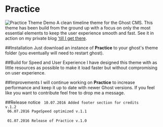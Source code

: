 # Practice

![Practice Theme Demo](https://github.com/Dennis-Mayk/Practice/blob/master/preview.gif)
A clean timeline theme for the Ghost CMS.
This theme has been build from the ground up with a focus on only the most essential elements to keep the user experience smooth and fast.
See it in action on my private blog <a href="https://tilligetthere.com" target="_blank">'till I get there</a>.

##Installation
Just download an instance of <b>Practice</b> to your ghost's theme folder (you eventually will need to restart ghost).

##Build for Speed and User Experience
I have designed this theme with as little resources as possible to make it load faster but without compromising on user experience.

##Improvements
I will continue working on <b>Practice</b> to increase performance and keep it up to date with newer Ghost versions.
If you feel like you want to contribute feel free to drop me a message.

##Release notice
<code>
10.07.2016 Added footer section for credits v.1.2
</code><br>
<code>
06.07.2016 PageSpeed optimized v.1.1
</code><br>
<code>
01.07.2016 Release of Practice v.1.0
</code>

